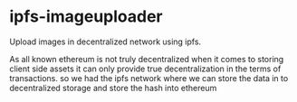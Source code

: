 # ipfs-imageuploader
Upload images in decentralized network using ipfs.

As all known ethereum is not truly decentralized when it comes to storing client side assets it can only provide true decentralization in the terms of transactions.
so we had the ipfs network where we can store the data in to decentralized storage and store the hash into ethereum 
